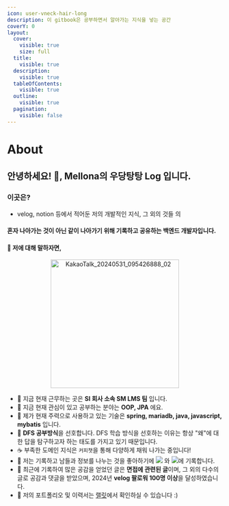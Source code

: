 ```yaml
---
icon: user-vneck-hair-long
description: 이 gitbook은 공부하면서 알아가는 지식을 넣는 공간
coverY: 0
layout:
  cover:
    visible: true
    size: full
  title:
    visible: true
  description:
    visible: true
  tableOfContents:
    visible: true
  outline:
    visible: true
  pagination:
    visible: false
---
```


# About

## 안녕하세요! 👋, Mellona의 우당탕탕  Log 입니다.

### 이곳은?

* velog, notion 등에서 적어둔 저의 개발적인 지식, 그 외의 것들 의&#x20;

#### 혼자 나아가는 것이 아닌 같이 나아가기 위해 기록하고 공유하는 백엔드 개발자입니다.

#### 🐇 저에 대해 말하자면,

<div align="center">

<img src="https://github.com/user-attachments/assets/79379010-591b-4608-8fa7-ec1fec6d8840" alt="KakaoTalk_20240531_095426888_02" width="300">

</div>

* 🔭 지금 현재 근무하는 곳은 **SI 회사 소속 SM LMS 팀** 입니다.
* 🌱 지금 현재 관심이 있고 공부하는 분야는 **OOP, JPA** 에요.
* 💬 제가 현재 주력으로 사용하고 있는 기술은 **spring, mariadb, java, javascript, mybatis** 입니다.
* 📑 **DFS 공부방식**을 선호합니다. DFS 학습 방식을 선호하는 이유는 항상 "왜"에 대한 답을 탐구하고자 하는 태도를 가지고 있기 때문입니다.
* ☕ 부족한 도메인 지식은 `커피챗`을 통해 다양하게 채워 나가는 중입니다!
* 📝 저는 기록하고 남들과 정보를 나누는 것을 좋아하기에 [![](https://img.shields.io/badge/Velog-20C997?style=flat-square\&logo=Velog\&logoColor=white\&https://velog.io/@prettylee620)](https://velog.io/@prettylee620) 와 [![](https://img.shields.io/badge/Notion-000000?style=flat-square\&logo=Notion\&logoColor=white)](https://mellona.oopy.io/)에 기록합니다.
* 📌 최근에 기록하여 많은 공감을 얻었던 글은 **면접에 관련된 글**이며, 그 외의 다수의 글로 공감과 댓글을 받았으며, 2024년 **velog 팔로워 100명 이상**을 달성하였습니다.
* 📄 저의 포트폴리오 및 이력서는 [랠릿](https://www.rallit.com/resumes/6107@prettylee620/%EC%9D%B4%EA%B8%88%EC%A3%BC\(%EC%88%98%EC%A0%95%20%EC%A4%91\))에서 확인하실 수 있습니다 :)
